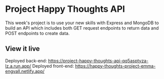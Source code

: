 # Project Happy Thoughts API

This week's project is to use your new skills with Express and MongoDB to build an API which includes both GET request endpoints to return data and POST endpoints to create data.

## View it live

Deployed back-end: https://project-happy-thoughts-api-qq5asptyza-lz.a.run.app/
Deployed front-end: https://happy-thoughts-project-emma-engvall.netlify.app/

